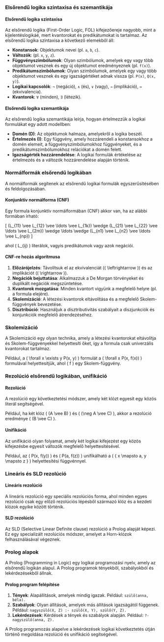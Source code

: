 
### Elsőrendű logika szintaxisa és szemantikája

#### Elsőrendű logika szintaxisa

Az elsőrendű logika (First-Order Logic, FOL) kifejezőereje nagyobb, mint a kijelentéslogikáé, mert kvantorokat és predikátumokat is tartalmaz. Az elsőrendű logika szintaxisa a következő elemekből áll:

- **Konstansok**: Objektumok nevei (pl. `a`, `b`, `c`).
- **Változók**: (pl. `x`, `y`, `z`).
- **Függvényszimbólumok**: Olyan szimbólumok, amelyek egy vagy több objektumot vesznek és egy új objektumot eredményeznek (pl. `f(x)`).
- **Predikátumszimbólumok**: Olyan szimbólumok, amelyek egy vagy több objektumot vesznek és egy igazságértéket adnak vissza (pl. `P(x)`, `Q(x, y)`).
- **Logikai kapcsolók**: `¬` (negáció), `∧` (és), `∨` (vagy), `→` (implikáció), `↔` (ekvivalencia).
- **Kvantorok**: `∀` (minden), `∃` (létezik).

#### Elsőrendű logika szemantikája

Az elsőrendű logika szemantikája leírja, hogyan értelmezzük a logikai formulákat egy adott modellben:

- **Domén (D)**: Az objektumok halmaza, amelyekről a logika beszél.
- **Értelmezés (I)**: Egy függvény, amely hozzárendeli a konstansokhoz a domén elemeit, a függvényszimbólumokhoz függvényeket, és a predikátumszimbólumokhoz relációkat a domén felett.
- **Igazságérték hozzárendelése**: A logikai formulák értékelése az értelmezés és a változók hozzárendelése alapján történik.

### Normálformák elsőrendű logikában

A normálformák segítenek az elsőrendű logikai formulák egyszerűsítésében és feldolgozásában.

#### Konjunktív normálforma (CNF)

Egy formula konjunktív normálformában (CNF) akkor van, ha az alábbi formában írható:

\[ (L_{11} \vee L_{12} \vee \ldots \vee L_{1k}) \wedge (L_{21} \vee L_{22} \vee \ldots \vee L_{2m}) \wedge \ldots \wedge (L_{n1} \vee L_{n2} \vee \ldots \vee L_{np}) \]

ahol \( L_{ij} \) literálok, vagyis predikátumok vagy azok negációi.

#### CNF-re hozás algoritmusa

1. **Előzárójelzés**: Távolítsuk el az ekvivalenciát (\( \leftrightarrow \)) és az implikációt (\( \rightarrow \)).
2. **Negációk bejuttatása**: Alkalmazzuk a De Morgan törvényeket és duplikált negációk megszüntetése.
3. **Kvantorok mozgatása**: Minden kvantort vigyünk a megfelelő helyre (pl. a formula elejére).
4. **Skolemizáció**: A létezési kvantorok eltávolítása és a megfelelő Skolem-függvények bevezetése.
5. **Disztribúció**: Használjuk a disztributivitás szabályait a diszjunkciók és konjunkciók megfelelő átrendezéséhez.

### Skolemizáció

A Skolemizáció egy olyan technika, amely a létezési kvantorokat eltávolítja és Skolem-függvényekkel helyettesíti őket, így a formula csak univerzális kvantorokat tartalmaz. 

Például, a \( \forall x \exists y P(x, y) \) formulát a \( \forall x P(x, f(x)) \) formulával helyettesítjük, ahol \( f \) egy Skolem-függvény.

### Rezolúció elsőrendű logikában, unifikáció

#### Rezolúció

A rezolúció egy következtetési módszer, amely két klózt egyesít egy közös literál segítségével. 

Például, ha két klóz \( (A \vee B) \) és \( (\neg A \vee C) \), akkor a rezolúció eredménye \( (B \vee C) \).

#### Unifikáció

Az unifikáció olyan folyamat, amely két logikai kifejezést egy közös kifejezésbe egyesít változók megfelelő helyettesítésével.

Például, az \( P(x, f(y)) \) és \( P(a, f(z)) \) unifikálható a \( \{ x \mapsto a, y \mapsto z \} \) helyettesítési függvénnyel.

### Lineáris és SLD rezolúció

#### Lineáris rezolúció

A lineáris rezolúció egy speciális rezolúciós forma, ahol minden egyes rezolúció csak egy előző rezolúciós lépésből származó klóz és a kezdeti klózok egyike között történik.

#### SLD rezolúció

Az SLD (Selective Linear Definite clause) rezolúció a Prolog alapját képezi. Ez egy specializált rezolúciós módszer, amelyet a Horn-klózok felhasználásával végeznek.

### Prolog alapok

A Prolog (Programming in Logic) egy logikai programozási nyelv, amely az elsőrendű logikán alapul. A Prolog programok tényekből, szabályokból és lekérdezésekből állnak.

#### Prolog program felépítése

1. **Tények**: Alapállítások, amelyek mindig igazak. Például: `szülő(anna, béla).`
2. **Szabályok**: Olyan állítások, amelyek más állítások igazságától függenek. Például: `nagyszülő(X, Z) :- szülő(X, Y), szülő(Y, Z).`
3. **Lekérdezések**: Kérdések a tények és szabályok alapján. Például: `?- nagyszülő(anna, Z).`

A Prolog programozás alapelve a lekérdezések logikai következtetés útján történő megoldása rezolúció és unifikáció segítségével.

